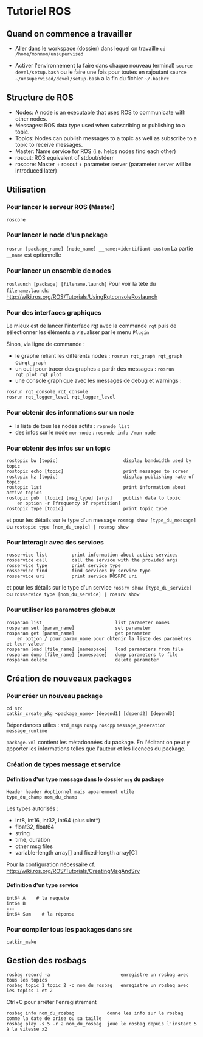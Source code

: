 # Tutoriel ROS

## Quand on commence a travailler

- Aller dans le workspace (dossier) dans lequel on travaille
`cd /home/monnom/unsupervised`

- Activer l'environnement (a faire dans chaque nouveau terminal)
`source devel/setup.bash`
ou le faire une fois pour toutes en rajoutant 
`source ~/unsupervised/devel/setup.bash`
a la fin du fichier `~/.bashrc`

## Structure de ROS

- Nodes: A node is an executable that uses ROS to communicate with other nodes.
- Messages: ROS data type used when subscribing or publishing to a topic.
- Topics: Nodes can publish messages to a topic as well as subscribe to a topic to receive messages.
- Master: Name service for ROS (i.e. helps nodes find each other)
- rosout: ROS equivalent of stdout/stderr
- roscore: Master + rosout + parameter server (parameter server will be introduced later)

## Utilisation

### Pour lancer le serveur ROS (Master)
`roscore`

### Pour lancer le node d'un package
`rosrun [package_name] [node_name] __name:=identifiant-custom`
La partie `__name` est optionnelle

### Pour lancer un ensemble de nodes

`roslaunch [package] [filename.launch]`
Pour voir la tête du `filename.launch`: http://wiki.ros.org/ROS/Tutorials/UsingRqtconsoleRoslaunch

### Pour des interfaces graphiques
Le mieux est de lancer l'interface rqt avec la commande `rqt` puis de sélectionner les éléments a visualiser par le menu `Plugin`

Sinon, via ligne de commande :
 - le graphe reliant les différents nodes : `rosrun rqt_graph rqt_graph` ou`rqt_graph`
 - un outil pour tracer des graphes a partir des messages : `rosrun rqt_plot rqt_plot`
 - une console graphique avec les messages de debug et warnings : 
```
rosrun rqt_console rqt_console
rosrun rqt_logger_level rqt_logger_level
```


### Pour obtenir des informations sur un node
- la liste de tous les nodes actifs : `rosnode list`
- des infos sur le node `mon-node` : `rosnode info /mon-node`

### Pour obtenir des infos sur un topic
```
rostopic bw [topic]                        display bandwidth used by topic
rostopic echo [topic]                      print messages to screen
rostopic hz [topic]                        display publishing rate of topic    
rostopic list                              print information about active topics
rostopic pub  [topic] [msg_type] [args]    publish data to topic
    en option -r [frequency of repetition]
rostopic type [topic]                      print topic type
```
et pour les détails sur le type d'un message
`rosmsg show [type_du_message]` ou
`rostopic type [nom_du_topic] | rosmsg show`


### Pour interagir avec des services
```
rosservice list         print information about active services
rosservice call         call the service with the provided args
rosservice type         print service type
rosservice find         find services by service type
rosservice uri          print service ROSRPC uri
```
et pour les détails sur le type d'un service
`rossrv show [type_du_service]` ou
`rosservice type [nom_du_service] | rossrv show`

### Pour utiliser les parametres globaux
```
rosparam list                           list parameter names
rosparam set [param_name]               set parameter
rosparam get [param_name]               get parameter
    en option / pour param_name pour obtenir la liste des paramètres et leur valeur
rosparam load [file_name] [namespace]   load parameters from file
rosparam dump [file_name] [namespace]   dump parameters to file
rosparam delete                         delete parameter
```

## Création de nouveaux packages

### Pour créer un nouveau package

```
cd src
catkin_create_pkg <package_name> [depend1] [depend2] [depend3]
```
Dépendances utiles : `std_msgs` `rospy` `roscpp` `message_generation` `message_runtime`

`package.xml` contient les métadonnées du package. En l'éditant on peut y apporter les informations telles que l'auteur et les licences du package.

### Création de types message et service

#### Définition d'un type message dans le dossier `msg` du package
```
Header header #optionnel mais apparemment utile
type_du_champ nom_du_champ
```

Les types autorisés : 
- int8, int16, int32, int64 (plus uint*)
- float32, float64
- string
- time, duration
- other msg files
- variable-length array[] and fixed-length array[C] 

Pour la configuration nécessaire cf. http://wiki.ros.org/ROS/Tutorials/CreatingMsgAndSrv

#### Définition d'un type service
```
int64 A    # la requete
int64 B
---
int64 Sum    # la réponse
```

### Pour compiler tous les packages dans `src`
`catkin_make`

## Gestion des rosbags
```
rosbag record -a                          enregistre un rosbag avec tous les topics
rosbag topic_1 topic_2 -o nom_du_rosbag   enregistre un rosbag avec les topics 1 et 2
```
Ctrl+C pour arrêter l'enregistrement
```
rosbag info nom_du_rosbag            donne les info sur le rosbag comme la date de prise ou sa taille
rosbag play -s 5 -r 2 nom_du_rosbag  joue le rosbag depuis l'instant 5 à la vitesse x2
```
